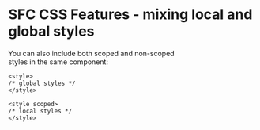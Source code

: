 # SFC CSS Features - mixing local and global styles

You can also include both scoped and non-scoped  
styles in the same component:   

```vue
<style>
/* global styles */
</style>

<style scoped>
/* local styles */
</style>
```
